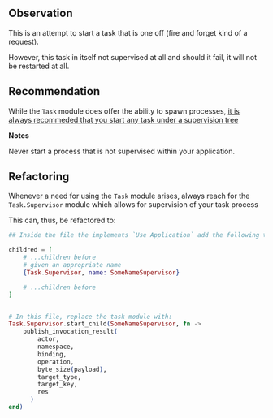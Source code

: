 ## Observation

This is an attempt to start a task that is one off (fire and forget kind of a request).

However, this task in itself not supervised at all and should it fail, it will not be restarted at all.

## Recommendation

While the `Task` module does offer the ability to spawn processes, [it is always recommeded that you start any task under a supervision tree](https://hexdocs.pm/elixir/1.13/Task.html#module-dynamically-supervised-tasks)

**Notes**

Never start a process that is not supervised within your application.

## Refactoring

Whenever a need for using the `Task` module arises, always reach for the `Task.Supervisor` module which allows for supervision of your task process

This can, thus, be refactored to:

```elixir
## Inside the file the implements `Use Application` add the following to the supervision tree

childred = [
    # ...children before
    # given an appropriate name
    {Task.Supervisor, name: SomeNameSupervisor}

    # ...children before
]


# In this file, replace the task module with:
Task.Supervisor.start_child(SomeNameSupervisor, fn ->
    publish_invocation_result(
        actor,
        namespace,
        binding,
        operation,
        byte_size(payload),
        target_type,
        target_key,
        res
      )
end)

```
